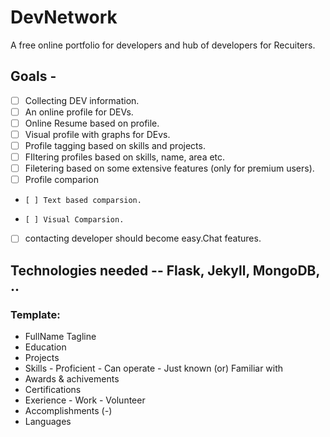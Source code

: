 # DevNetwork
  A free online portfolio for developers and hub of developers for Recuiters.
  
## Goals - 
* [ ] Collecting DEV information.   
* [ ] An online profile for DEVs.   
* [ ] Online Resume based on profile.     
* [ ] Visual profile with graphs for DEvs.     
* [ ] Profile tagging based on skills and projects.       
* [ ] FIltering profiles based on skills, name, area etc.      
* [ ] Filetering based on some extensive features (only for premium users).      
* [ ] Profile comparion       
*     [ ] Text based comparsion.     
*     [ ] Visual Comparsion.      
* [ ] contacting developer should become easy.Chat features.        

## Technologies needed -- Flask, Jekyll, MongoDB, .. 

### Template:
+ FullName
  Tagline
+ Education
+ Projects
+ Skills
      - Proficient
      - Can operate
      - Just known (or) Familiar with
+ Awards & achivements
+ Certifications
+ Exerience
      - Work
      - Volunteer
+ Accomplishments (*-*)
+ Languages


